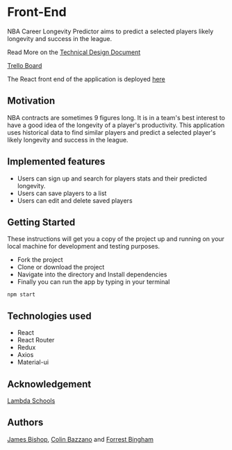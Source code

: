 # Front-End

NBA Career Longevity Predictor aims to predict a selected players likely longevity and success in the league.

Read More on the [Technical Design Document](https://www.notion.so/Product-Vision-a046d089ccc7497dbf4c55660ae2c356)

[Trello Board](https://trello.com/b/UYMEvq33/nba-career-longevity-predictor)

The React front end of the application is deployed [here](https://nba-clp.netlify.com)

## Motivation

NBA contracts are sometimes 9 figures long. It is in a team's best interest to have a good idea of the longevity of a player's productivity. This application uses historical data to find similar players and predict a selected player's likely longevity and success in the league.

## Implemented features

- Users can sign up and search for players stats and their predicted longevity.
- Users can save players to a list
- Users can edit and delete saved players

## Getting Started

These instructions will get you a copy of the project up and running on your local machine for development and testing purposes.

- Fork the project
- Clone or download the project
- Navigate into the directory and Install dependencies
- Finally you can run the app by typing in your terminal

```
npm start
```

## Technologies used

- React
- React Router
- Redux
- Axios
- Material-ui

## Acknowledgement

[Lambda Schools](https://lambdaschool.com/)

## Authors

[James Bishop](https://github.com/jambis), [Colin Bazzano](https://github.com/colinbazzano) and [Forrest Bingham](https://github.com/Forrest-Bingham)
